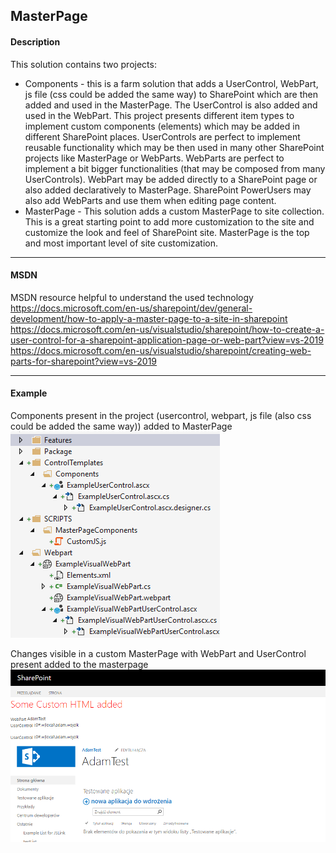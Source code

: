 ## MasterPage

#### Description

This solution contains two projects:
- Components - this is a farm solution that adds a UserControl, WebPart, js file (css could be added the same way) to SharePoint which are then added and used in the MasterPage. The UserControl is also added and used in the WebPart. This project presents different item types to implement custom components (elements) which may be added in different SharePoint places. UserControls are perfect to implement reusable functionality which may be then used in many other SharePoint projects like MasterPage or WebParts. WebParts are perfect to implement a bit bigger functionalities (that may be composed from many UserControls). WebPart may be added directly to a SharePoint page or also added declaratively to MasterPage. SharePoint PowerUsers may also add WebParts and use them when editing page content. 
- MasterPage - This solution adds a custom MasterPage to site collection. This is a great starting point to add more customization to the site and customize the look and feel of SharePoint site. MasterPage is the top and most important level of site customization.

----
#### MSDN 

MSDN resource helpful to understand the used technology
https://docs.microsoft.com/en-us/sharepoint/dev/general-development/how-to-apply-a-master-page-to-a-site-in-sharepoint
https://docs.microsoft.com/en-us/visualstudio/sharepoint/how-to-create-a-user-control-for-a-sharepoint-application-page-or-web-part?view=vs-2019
https://docs.microsoft.com/en-us/visualstudio/sharepoint/creating-web-parts-for-sharepoint?view=vs-2019

---
#### Example

Components present in the project (usercontrol, webpart, js file (also css could be added the same way)) added to MasterPage
![](../Images/CustomMasterPageScreen2.png	)

Changes visible in a custom MasterPage with WebPart and UserControl present added to the masterpage
![](../Images/CustomMasterPageScreen1.png	)

